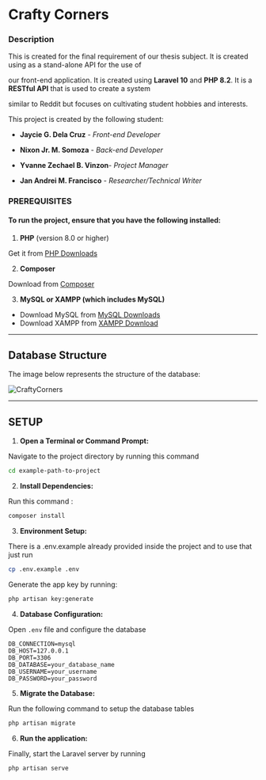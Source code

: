 
# Crafty Corners



### Description



This is created for the final requirement of our thesis subject. It is created using as a stand-alone API for the use of

our front-end application. It is created using **Laravel 10** and **PHP 8.2**. It is a **RESTful API** that is used to create a system

similar to Reddit but focuses on cultivating student hobbies and interests.



This project is created by the following student:

-  **Jaycie G. Dela Cruz** - *Front-end Developer*

-  **Nixon Jr. M. Somoza** - *Back-end Developer*

-  **Yvanne Zechael B. Vinzon**- *Project Manager*

-  **Jan Andrei M. Francisco** - *Researcher/Technical Writer*


### PREREQUISITES

  

  

#### To run the project, ensure that you have the following installed:

  

1.  **PHP** (version 8.0 or higher)

  

Get it from [PHP Downloads](https://www.php.net/downloads)

  

  

2.  **Composer**

  

Download from [Composer](https://getcomposer.org/download/)

  
3. **MySQL or XAMPP (which includes MySQL)**

* Download MySQL from [MySQL Downloads](https://dev.mysql.com/downloads/mysql/)
* Download XAMPP from [XAMPP Download](https://www.apachefriends.org/download.html)

---

  
## Database Structure
The image below represents the structure of the database:

![CraftyCorners](https://i.ibb.co/L83dFnZ/erd.png)

---  
  

## SETUP

  
  

1.  **Open a Terminal or Command Prompt:**

  

Navigate to the project directory by running this command

  

```bash
cd example-path-to-project
```

  

2.  **Install Dependencies:**

  

Run this command :

```bash
composer install
```

  

3.  **Environment Setup:**

  

There is a .env.example already provided inside the project and to use that just run

```bash
cp .env.example .env
```

  

Generate the app key by running:

```bash
php artisan key:generate
```

  
  

4.  **Database Configuration:**

  

Open ``.env`` file and configure the database

```
DB_CONNECTION=mysql
DB_HOST=127.0.0.1
DB_PORT=3306
DB_DATABASE=your_database_name
DB_USERNAME=your_username
DB_PASSWORD=your_password
```

5.  **Migrate the Database:**


Run the following command to setup the database tables

```bash
php artisan migrate
```


6.  **Run the application:**


Finally, start the Laravel server by running

```bash
php artisan serve
```
